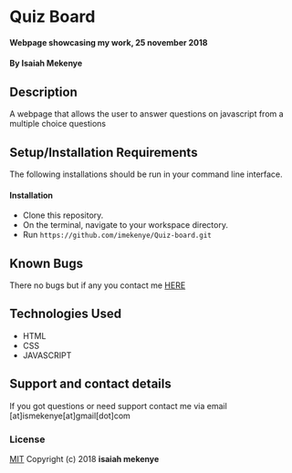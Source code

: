 # Quiz Board
#### Webpage showcasing my work, 25 november 2018
#### By **Isaiah Mekenye**
## Description
A webpage that allows the user to answer questions on javascript from a multiple choice questions
## Setup/Installation Requirements
The following installations should be run in your command line interface.
#### Installation
* Clone this repository.
* On the terminal, navigate to your workspace directory.
* Run
``` https://github.com/imekenye/Quiz-board.git ```
## Known Bugs
There no bugs but if any you contact me <a href="https://github.com/imekenye/Quiz-board/issues/new">HERE</a>
## Technologies Used
* HTML
* CSS
* JAVASCRIPT
## Support and contact details
If you got questions or need support contact me via email [at]ismekenye[at]gmail[dot]com
### License
<a href="https://github.com/imekenye/Portfolio-Landing-Page/blob/master/LICENSE">MIT</a> Copyright (c) 2018 **isaiah mekenye**
